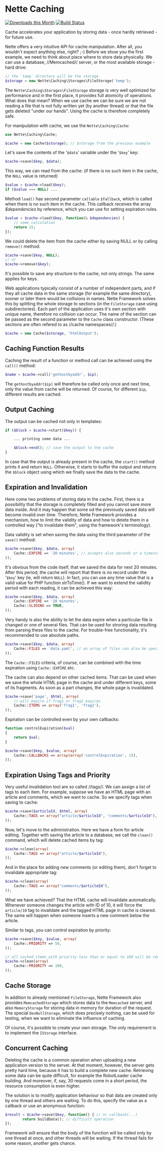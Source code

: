 Nette Caching
=============

[![Downloads this Month](https://img.shields.io/packagist/dm/nette/caching.svg)](https://packagist.org/packages/nette/caching)
[![Build Status](https://travis-ci.org/nette/caching.svg?branch=v2.2)](https://travis-ci.org/nette/caching)

Cache accelerates your application by storing data - once hardly retrieved - for future use.

Nette offers a very intuitive API for cache manipulation. After all, you wouldn't expect anything else, right? ;-)
Before we show you the first example, we need to think about place where to store data physically. We can use a database, //Memcached// server,
or the most available storage - hard drive:

```php
// the `temp` directory will be the storage
$storage = new Nette\Caching\Storages\FileStorage('temp');
```

The `Nette\Caching\Storages\FileStorage` storage is very well optimized for performance and in the first place,
it provides full atomicity of operations. What does that mean? When we use cache we can be sure we are not reading a file that is not fully
written yet (by another thread) or that the file gets deleted "under our hands". Using the cache is therefore completely safe.

For manipulation with cache, we use the `Nette\Caching\Cache`:

```php
use Nette\Caching\Cache;

$cache = new Cache($storage); // $storage from the previous example
```

Let's save the contents of the '`$data`' variable under the '`$key`' key:

```php
$cache->save($key, $data);
```

This way, we can read from the cache: (if there is no such item in the cache, the `NULL` value is returned)

```php
$value = $cache->load($key);
if ($value === NULL) ...
```

Method `load()` has second parameter `callable` `$fallback`, which is called when there is no such item in the cache. This callback receives the array *$dependencies* by reference, which you can use for setting expiration rules.

```php
$value = $cache->load($key, function(& $dependencies) {
	// some calculation
	return 15;
});
```

We could delete the item from the cache either by saving NULL or by calling `remove()` method:

```php
$cache->save($key, NULL);
// or
$cache->remove($key);
```

It's possible to save any structure to the cache, not only strings. The same applies for keys.


Web applications typically consist of a number of independent parts, and if they all cache data in the same storage (for example the same directory),
sooner or later there would be collisions in names. Nette Framework solves this by splitting the whole storage to sections
(in the `FileStorage` case using subdirectories). Each part of the application uses it's own section with unique name, therefore no collision can occur.
The name of the section can be passed as the second parameter to the `Cache` class constructor. (These sections are often refered to as //cache namespaces//.)

```php
$cache = new Cache($storage, 'htmlOutput');
```


Caching Function Results
-------------------------

Caching the result of a function or method call can be achieved using the `call()` method:

```php
$name = $cache->call('gethostbyaddr', $ip);
```

The `gethostbyaddr($ip)` will therefore be called only once and next time, only the value from cache will be returned. Of course, for different `$ip`,
different results are cached.

Output Caching
------------------

The output can be cached not only in templates:

```php
if ($block = $cache->start($key)) {

	... printing some data ...

	$block->end(); // save the output to the cache
}
```

In case that the output is already present in the cache, the `start()` method prints it and return `NULL`. Otherwise, it starts to buffer the output and
returns the `$block` object using which we finally save the data to the cache.


Expiration and Invalidation
---------------------------
Here come two problems of storing data in the cache. First, there is a possibility that the storage is completely filled and you cannot save more data inside.
And it may happen that some od the previously saved data will become invalid over time. Therefore, Nette Framework provides a mechanism,
how to limit the validity of data and how to delete them in a controlled way ("to invalidate them", using the framework's terminology).

Data validity is set when saving the data using the third parameter of the `save()` method:

```php
$cache->save($key, $data, array(
	Cache::EXPIRE => '20 minutes', // accepts also seconds or a timestamp.
));
```

It's obvious from the code itself, that we saved the data for next 20 minutes. After this period, the cache will report that there is no record
under the '`$key`' key (ie, will return `NULL`). In fact, you can use any time value that is a valid value for PHP function strToTime().
If we want to extend the validity period with each reading, it can be achieved this way:

```php
$cache->save($key, $data, array(
	Cache::EXPIRE => '20 minutes',
	Cache::SLIDING => TRUE,
));
```

Very handy is also the ability to let the data expire when a particular file is changed or one of several files.
That can be used for stroring data resulting from parsing these files to the cache. For trouble-free functionality, it's recommended to use absolute paths.

```php
$cache->save($key, $data, array(
	Cache::FILES => 'data.yaml', // an array of files can also be specified
));
```

The `Cache::FILES` criteria, of course, can be combined with the time expiration using `Cache::EXPIRE` etc.

The cache can also depend on other cached items. That can be used when we save the whole HTML page in the cache and under different keys, some of its fragments.
As soon as a part changes, the whole page is invalidated.

```php
$cache->save('page', $html, array(
	// will expire if frag1 or frag2 expires
	Cache::ITEMS => array('frag1', 'frag2'),
));
```

Expiration can be controlled even by your own callbacks:

```php
function controlExpiration($val)
{
	return $val;
}

$cache->save($key, $value, array(
	Cache::CALLBACKS => array(array('controlExpiration', 1)),
));
```


Expiration Using Tags and Priority
----------------------------------

Very useful invalidation tool are so called //tags//. We can assign a list of tags to each item. For example, suppose we have an HTML page with an article and
comments, which we want to cache. So we specify tags when saving to cache:

```php
$cache->save($articleId, $html, array(
	Cache::TAGS => array("article/$articleId", "comments/$articleId"),
));
```

Now, let's move to the administration. Here we have a form for article editing. Together with saving the article to a database, we call the `clean()` command,
which will delete cached items by tag:

```php
$cache->clean(array(
	Cache::TAGS => array("article/$articleId"),
));
```

And in the place for adding new comments (or editing them), don't forget to invalidate appropriate tag:

```php
$cache->clean(array(
	Cache::TAGS => array("comments/$articleId"),
));
```

What we have achieved? That the HTML cache will invalidate automatically. Whenever someone changes the article with ID of 10, it will force the `article/10`
tag to invalidate and the tagged HTML page in cache is cleared. The same will happen when someone inserts a new comment below the article.

Similar to tags, you can control expiration by priority:

```php
$cache->save($key, $value, array(
	Cache::PRIORITY => 50,
));

// all cached items with priority less than or equal to 100 will be removed.
$cache->clean(array(
	Cache::PRIORITY => 100,
));
```



Cache Storage
--------
In addition to already mentioned `FileStorage`, Nette Framework also provides `MemcachedStorage` which stores
data to the `Memcached` server, and also `MemoryStorage` for storing data in memory for duration of the request.
The special `DevNullStorage`, which does precisely nothing, can be used for testing, when we want to eliminate the influence of caching.

Of course, it's possible to create your own storage. The only requirement is to implement the `IStorage` interface.


Concurrent Caching
------------------

Deleting the cache is a common operation when uploading a new application version to the server. At that moment, however, the server gets pretty hard time,
because it has to build a complete new cache. Retrieving some data can be quite difficult, for example the RobotLoader cache building.
And moreover, if, say, 30 requests come in a short period, the resource consumption is even higher.

The solution is to modify application behaviour so that data are created only by one thread and others are waiting. To do this, specify the value as a callback
or use an anonymous function:

```php
$result = $cache->save($key, function() { // or callback(...)
        return buildData(); // difficult operation
});
```

Framework will ensure that the body of the function will be called only by one thread at once, and other threads will be waiting.
If the thread fails for some reason, another gets chance.
